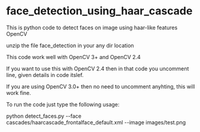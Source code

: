 # face_detection_using_haar_cascade
This is python code to detect faces on image using haar-like features OpenCV

unzip the file face_detection in your any dir location

This code work well with OpenCV 3+ and OpenCV 2.4

If you want to use this with OpenCV 2.4 then in that code you uncomment line, given details in code itslef.

If you are using OpenCV 3.0+ then no need to uncomment anyhting, this will work fine.

To run the code just type the following usage:

python detect_faces.py --face cascades/haarcascade_frontalface_default.xml --image images/test.png


